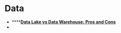 # Data

* \*\*\*\*[**Data Lake vs Data Warehouse: Pros and Cons**](https://www.skylinetechnologies.com/Blog/Skyline-Blog/June_2019/data-lake-vs-data-warehouse-pros-cons)
* 



